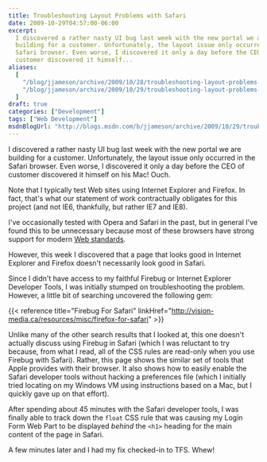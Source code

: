 ```yaml
---
title: Troubleshooting Layout Problems with Safari
date: 2009-10-29T04:57:00-06:00
excerpt:
  I discovered a rather nasty UI bug last week with the new portal we are
  building for a customer. Unfortunately, the layout issue only occurred in the
  Safari browser. Even worse, I discovered it only a day before the CEO of
  customer discovered it himself...
aliases:
  [
    "/blog/jjameson/archive/2009/10/28/troubleshooting-layout-problems-with-safari.aspx",
    "/blog/jjameson/archive/2009/10/29/troubleshooting-layout-problems-with-safari.aspx",
  ]
draft: true
categories: ["Development"]
tags: ["Web Development"]
msdnBlogUrl: "http://blogs.msdn.com/b/jjameson/archive/2009/10/29/troubleshooting-layout-problems-with-safari.aspx"
---
```


I discovered a rather nasty UI bug last week with the new portal we are building
for a customer. Unfortunately, the layout issue only occurred in the Safari
browser. Even worse, I discovered it only a day before the CEO of customer
discovered it himself on his Mac! Ouch.

Note that I typically test Web sites using Internet Explorer and Firefox. In
fact, that's what our statement of work contractually obligates for this project
(and not IE6, thankfully, but rather IE7 and IE8).

I've occasionally tested with Opera and Safari in the past, but in general I've
found this to be unnecessary because most of these browsers have strong support
for modern [Web standards](http://en.wikipedia.org/wiki/Web_standards).

However, this week I discovered that a page that looks good in Internet Explorer
and Firefox doesn't necessarily look good in Safari.

Since I didn't have access to my faithful Firebug or Internet Explorer Developer
Tools, I was initially stumped on troubleshooting the problem. However, a little
bit of searching uncovered the following gem:

{{< reference title="Firebug For Safari"
linkHref="http://vision-media.ca/resources/misc/firefox-for-safari" >}}

Unlike many of the other search results that I looked at, this one doesn't
actually discuss using Firebug in Safari (which I was reluctant to try because,
from what I read, all of the CSS rules are read-only when you use Firebug with
Safari). Rather, this page shows the similar set of tools that Apple provides
with their browser. It also shows how to easily enable the Safari developer
tools without hacking a preferences file (which I initially tried locating on my
Windows VM using instructions based on a Mac, but I quickly gave up on that
effort).

After spending about 45 minutes with the Safari developer tools, I was finally
able to track down the `float` CSS rule that was causing my Login Form Web Part
to be displayed _behind_ the `<h1>` heading for the main content of the page in
Safari.

A few minutes later and I had my fix checked-in to TFS. Whew!
